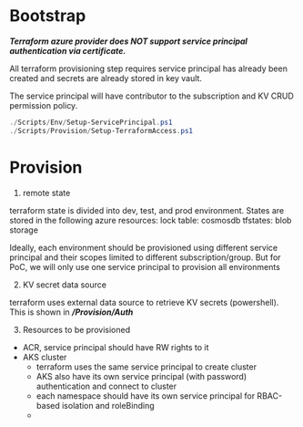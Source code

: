 # Bootstrap

***Terraform azure provider does NOT support service principal authentication via certificate.*** 

All terraform provisioning step requires service principal has already been created and secrets are already stored in key vault. 

The service principal will have contributor to the subscription and KV CRUD permission policy.

``` powershell
./Scripts/Env/Setup-ServicePrincipal.ps1
./Scripts/Provision/Setup-TerraformAccess.ps1
```

# Provision 

1. remote state

terraform state is divided into dev, test, and prod environment. States are stored in the following azure resources:
lock table: cosmosdb
tfstates: blob storage

Ideally, each environment should be provisioned using different service principal and their scopes limited to different subscription/group. But for PoC, we will only use one service principal to provision all environments

2. KV secret data source

terraform uses external data source to retrieve KV secrets (powershell). This is shown in ___/Provision/Auth___

3. Resources to be provisioned

- ACR, service principal should have RW rights to it
- AKS cluster
    - terraform uses the same service principal to create cluster
    - AKS also have its own service principal (with password) authentication and connect to cluster
    - each namespace should have its own service principal for RBAC-based isolation and roleBinding
    - 